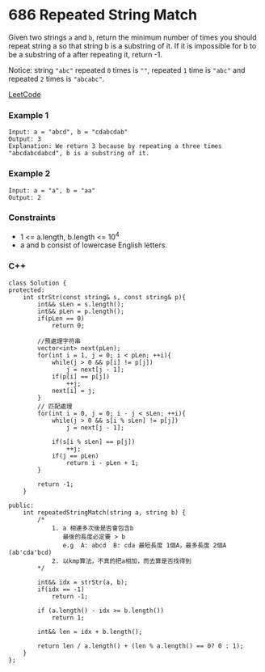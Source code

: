 # 686 Repeated String Match

Given two strings `a` and `b`, return the minimum number of times you should repeat string a so that string b is a substring of it. If it is impossible for b​​​​​​ to be a substring of a after repeating it, return -1.

Notice: string `"abc"` repeated `0` times is `""`, repeated `1` time is `"abc"` and repeated `2` times is `"abcabc"`.

  
[LeetCode](https://leetcode.cn/problems/repeated-string-match/)

### Example 1

```
Input: a = "abcd", b = "cdabcdab"   
Output: 3  
Explanation: We return 3 because by repeating a three times "abcdabcdabcd", b is a substring of it.  
```

### Example 2

```
Input: a = "a", b = "aa"  
Output: 2  
```


### Constraints

* 1 <= a.length, b.length <= 10<sup>4</sup>
* a and b consist of lowercase English letters.

### C++ 

```
class Solution {
protected:
    int strStr(const string& s, const string& p){
        int&& sLen = s.length();
        int&& pLen = p.length();
        if(pLen == 0)
            return 0;

        //預處理字符串
        vector<int> next(pLen);
        for(int i = 1, j = 0; i < pLen; ++i){
            while(j > 0 && p[i] != p[j])
                j = next[j - 1];
            if(p[i] == p[j])
                ++j;
            next[i] = j;
        }
        // 匹配處理
        for(int i = 0, j = 0; i - j < sLen; ++i){
            while(j > 0 && s[i % sLen] != p[j])
                j = next[j - 1];
            
            if(s[i % sLen] == p[j])
                ++j;
            if(j == pLen)
                return i - pLen + 1;
        }

        return -1;
    }

public:
    int repeatedStringMatch(string a, string b) {
        /*
            1. a 相連多次後是否會包含b
               最後的長度必定要 > b
               e.g  A: abcd  B: cda 最短長度 1個A，最多長度 2個A (ab'cda'bcd)
            2. 以kmp算法，不真的把a相加，而去算是否找得到
        */

        int&& idx = strStr(a, b);
        if(idx == -1)
            return -1;

        if (a.length() - idx >= b.length()) 
            return 1;
        
        int&& len = idx + b.length();

        return len / a.length() + (len % a.length() == 0? 0 : 1);
    }
};
```